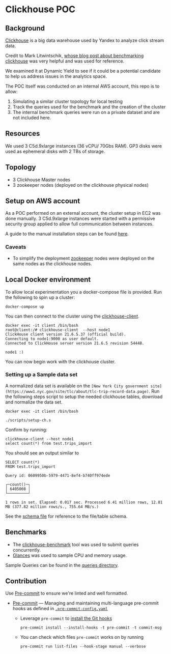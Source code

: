# Clickhouse POC

## Background

[Clickhouse](https://clickhouse.tech/) is a big data warehouse used by Yandex to analyze click stream data.

Credit to Mark Litwintschik, [whose blog post about benchmarking clickhouse](https://tech.marksblogg.com/billion-nyc-taxi-clickhouse.html) was very helpful and was used for reference.

We examined it at Dynamic Yield to see if it could be a potential candidate to help us address issues in the analytics space.

The POC itself was conducted on an internal AWS account, this repo is to allow:

1. Simulating a similar cluster topology for local testing
2. Track the queries used for the benchmark and the creation of the cluster
3. The internal benchmark queries were run on a private dataset and are not included here.

## Resources

We used 3 C5d.9xlarge instances (36 vCPU/ 70Gbs RAM).
GP3 disks were used as ephemeral disks with 2 TBs of storage.

## Topology

- 3 Clickhouse Master nodes
- 3 zookeeper nodes (deployed on the clickhouse physical nodes)

## Setup on AWS account

As a POC performed on an external account, the cluster setup in EC2 was done manually.
3 C5d.9xlarge instances were started with a permissive security group applied to allow full communication between instances.

A guide to the manual installation steps can be found [here](./guides/ec2-install.md).

### Caveats

- To simplify the deployment [zookeeper](https://zookeeper.apache.org/) nodes were deployed on the same nodes as the clickhouse nodes.

## Local Docker environment

To allow local experimentation you a docker-compose file is provided.
Run the following to spin up a cluster:

```shell
docker-compose up
```

You can then connect to the cluster using the [clickhouse-client](https://clickhouse.tech/docs/en/interfaces/cli/).

```shell
docker exec -it client /bin/bash
root@client:/# clickhouse-client  --host node1
ClickHouse client version 21.6.5.37 (official build).
Connecting to node1:9000 as user default.
Connected to ClickHouse server version 21.6.5 revision 54448.

node1 :)
```

You can now begin work with the clickhouse cluster.

### Setting up a Sample data set

A normalized data set is available on the `[New York City government site](https://www1.nyc.gov/site/tlc/about/tlc-trip-record-data.page)`.
Run the following steps script to setup the needed clickhouse tables, download and normalize the data set.

```shell
docker exec -it client /bin/bash

./scripts/setup-ch.s

```

Confirm by running:

```shell
clickhouse-client --host node1
select count(*) from test.trips_import
```

You should see an output similar to

```shell
SELECT count(*)
FROM test.trips_import

Query id: 0609950b-5979-4471-8ef4-b740ff974ede

┌─count()─┐
│ 6405008 │
└─────────┘

1 rows in set. Elapsed: 0.017 sec. Processed 6.41 million rows, 12.81 MB (377.82 million rows/s., 755.64 MB/s.)
```

See the [schema file](queries/setup/trips_import.sql) for reference to the file/table schema.

## Benchmarks

- The [clickhouse-benchmark](https://clickhouse.tech/docs/en/operations/utilities/clickhouse-benchmark/) tool was used to submit queries concurrently.
- [Glances](https://nicolargo.github.io/glances/) was used to sample CPU and memory usage.

Sample Queries can be found in the [queries directory](./queries/).

## Contribution

Use [Pre-commit](https://pre-commit.com/) to ensure we're linted and well formatted.

- [Pre-commit](https://pre-commit.com/) — Managing and maintaining multi-language pre-commit hooks as defined in [`.pre-commit-config.yaml`](.pre-commit-config.yaml)

  - Leverage `pre-commit` to [install the Git hooks](https://pre-commit.com/#pre-commit-install)

    ```shell
    pre-commit install --install-hooks -t pre-commit -t commit-msg
    ```

  - You can check which files `pre-commit` works on by running

    ```shell
    pre-commit run list-files --hook-stage manual --verbose
    ```
